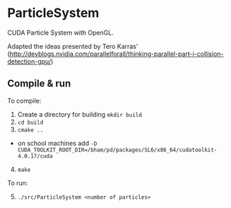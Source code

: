 # ParticleSystem
CUDA Particle System with OpenGL.

Adapted the ideas presented by Tero Karras' (http://devblogs.nvidia.com/parallelforall/thinking-parallel-part-i-collision-detection-gpu/)
## Compile & run
To compile:

1. Create a directory for building `mkdir build`
2. `cd build`
3. `cmake ..`
  * on school machines add `-D CUDA_TOOLKIT_ROOT_DIR=/bham/pd/packages/SL6/x86_64/cudatoolkit-4.0.17/cuda`
4. `make`

To run:

5. `./src/ParticleSystem <number of particles>`